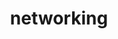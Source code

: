 ---
title: networking
layout: collection
permalink: /networking/
collection: networking
entries_layout: grid
classes: wide
---